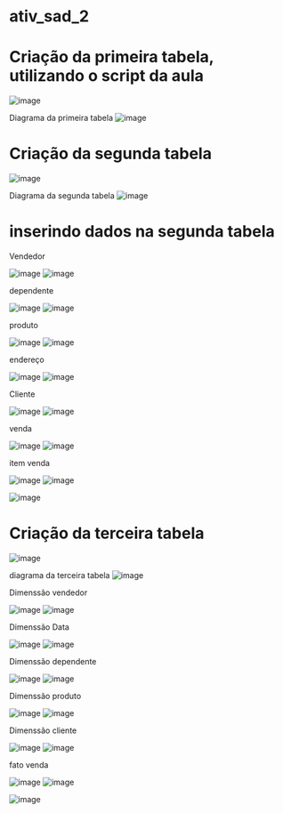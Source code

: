 # ativ_sad_2

# Criação da primeira tabela, utilizando o script da aula
![image](https://github.com/Matheuslira931/ativ_sad_2/assets/67758248/ccf803bc-672a-4e7a-a334-bde1ab18b654)

 Diagrama da primeira tabela
![image](https://github.com/Matheuslira931/ativ_sad_2/assets/67758248/cb0c868b-5790-4e62-8f55-61b9b75c0985)

# Criação da segunda tabela
![image](https://github.com/Matheuslira931/ativ_sad_2/assets/67758248/f439765c-9dd6-4e33-a28f-ca6b4715a826)

 Diagrama da segunda tabela
![image](https://github.com/Matheuslira931/ativ_sad_2/assets/67758248/94ff1844-7a9b-4625-9a19-e54487ab706d)


# inserindo dados na segunda tabela 
Vendedor 

![image](https://github.com/Matheuslira931/ativ_sad_2/assets/67758248/6631a758-f206-48d4-9476-1889050849af)
![image](https://github.com/Matheuslira931/ativ_sad_2/assets/67758248/b056c75e-f094-4c19-8dd9-49850add41cb)


dependente

![image](https://github.com/Matheuslira931/ativ_sad_2/assets/67758248/2cf1fd16-b33b-48f4-be73-86dc7b8c40a3)
![image](https://github.com/Matheuslira931/ativ_sad_2/assets/67758248/17fdd6c8-60c5-4a45-b554-531ebc58be11)


produto

![image](https://github.com/Matheuslira931/ativ_sad_2/assets/67758248/e22729d3-bdf5-4ca8-b90f-f2bb82c37e11)
![image](https://github.com/Matheuslira931/ativ_sad_2/assets/67758248/06ced47f-9da1-4b5d-a009-8ac9da74b210)


endereço

![image](https://github.com/Matheuslira931/ativ_sad_2/assets/67758248/b0b9d7b0-c3c6-4ab5-911a-fc6cb67deecc)
![image](https://github.com/Matheuslira931/ativ_sad_2/assets/67758248/f05d619b-4ecf-4129-948b-4da13469c5d9)


Cliente

![image](https://github.com/Matheuslira931/ativ_sad_2/assets/67758248/6c05337a-5857-40a7-ab30-42bc001fb4d1)
![image](https://github.com/Matheuslira931/ativ_sad_2/assets/67758248/de33ccae-4f25-4536-85ec-d5e3d272cf5d)


venda

![image](https://github.com/Matheuslira931/ativ_sad_2/assets/67758248/51272cbd-ed4f-42e5-a2c1-378be530e7c1)
![image](https://github.com/Matheuslira931/ativ_sad_2/assets/67758248/1735c0c5-92b0-4bbd-8828-06f1fe12f5ac)


item venda

![image](https://github.com/Matheuslira931/ativ_sad_2/assets/67758248/2b957674-7841-40a2-83d9-8c9700454c95)
![image](https://github.com/Matheuslira931/ativ_sad_2/assets/67758248/3024fbdb-b96f-4ef9-96ae-6bbb1240b64e)


![image](https://github.com/Matheuslira931/ativ_sad_2/assets/67758248/67f92b59-f273-452b-9af8-8c71ebfca620)



# Criação da terceira tabela
![image](https://github.com/Matheuslira931/ativ_sad_2/assets/67758248/02843345-bf72-4159-aebd-c21c4dee0bfa)


diagrama da terceira tabela
![image](https://github.com/Matheuslira931/ativ_sad_2/assets/67758248/b4ed12ec-81e3-4c5b-9433-86ce03f7be03)



Dimenssão vendedor

![image](https://github.com/Matheuslira931/ativ_sad_2/assets/67758248/3b0c4d7d-66fe-480b-bc0b-1402844e3d70)
![image](https://github.com/Matheuslira931/ativ_sad_2/assets/67758248/5acd7726-d5a9-459e-92e5-0e76f6394605)


Dimenssão Data

![image](https://github.com/Matheuslira931/ativ_sad_2/assets/67758248/7a563946-c437-45fc-a846-89dfafc25988)
![image](https://github.com/Matheuslira931/ativ_sad_2/assets/67758248/a2e54016-9cf9-451d-bb29-79717e2909e9)



Dimenssão dependente

![image](https://github.com/Matheuslira931/ativ_sad_2/assets/67758248/48e855a7-46fd-49d7-8a99-8b81cec4cc55)
![image](https://github.com/Matheuslira931/ativ_sad_2/assets/67758248/8ee3bb4a-58b1-4888-88db-f4dd19ee4b1c)


Dimenssão produto

![image](https://github.com/Matheuslira931/ativ_sad_2/assets/67758248/d98f9613-00df-4f74-884b-26d6e3f63a1d)
![image](https://github.com/Matheuslira931/ativ_sad_2/assets/67758248/f775d359-5a79-4f66-9c0d-6f6d72c94a51)


Dimenssão cliente 

![image](https://github.com/Matheuslira931/ativ_sad_2/assets/67758248/dc59f962-f4aa-47a0-ba8c-82e5b7edf7c6)
![image](https://github.com/Matheuslira931/ativ_sad_2/assets/67758248/32e8ca75-da50-43ee-b1f9-4843198ac77c)


fato venda

![image](https://github.com/Matheuslira931/ativ_sad_2/assets/67758248/3da8f943-de28-4c50-90b4-d1cdd15677c5)
![image](https://github.com/Matheuslira931/ativ_sad_2/assets/67758248/9b917c36-89f6-48b0-b865-5fc4dd5b208b)


![image](https://github.com/Matheuslira931/ativ_sad_2/assets/67758248/7820e861-d57e-4723-944c-bf101485246e)


